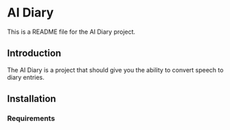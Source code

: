 # AI Diary

This is a README file for the AI Diary project.

## Introduction

The AI Diary is a project that should give you the ability to convert speech to diary entries.

## Installation



### Requirements


